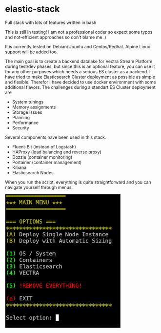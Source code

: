 # elastic-stack
Full stack with lots of features written in bash

This is still in testing! I am not a professional coder so expect some typos and not-efficient approaches so don't blame me :)

It is currently tested on Debian/Ubuntu and Centos/Redhat. Alpine Linux support will be added too.

The main goal is to create a backend datalake for Vectra Stream Platform during test/dev phases, but since this is an optional feature, you can use it for any other purposes which needs a serious ES cluster as a backend.
I have tried to make Elasticsearch Cluster deployment as possible as simple and flexible. Therefor I have decided to use docker environment with some additional flavors.
The challenges during a standart ES Cluster deployment are
  - System tunings
  - Memory assignments
  - Storage issues
  - Planning
  - Performance
  - Security

Several components have been used in this stack.
  - Fluent-Bit (instead of Logstash)
  - HAProxy (load balancing and reverse proxy)
  - Dozzle (container monitoring)
  - Portainer (container management)
  - Kibana
  - Elasticsearch Nodes

When you run the script, everything is quite straightforward and you can navigate yourself through menus.

![Topology Diagram](./screenshots/main-menu.png)


